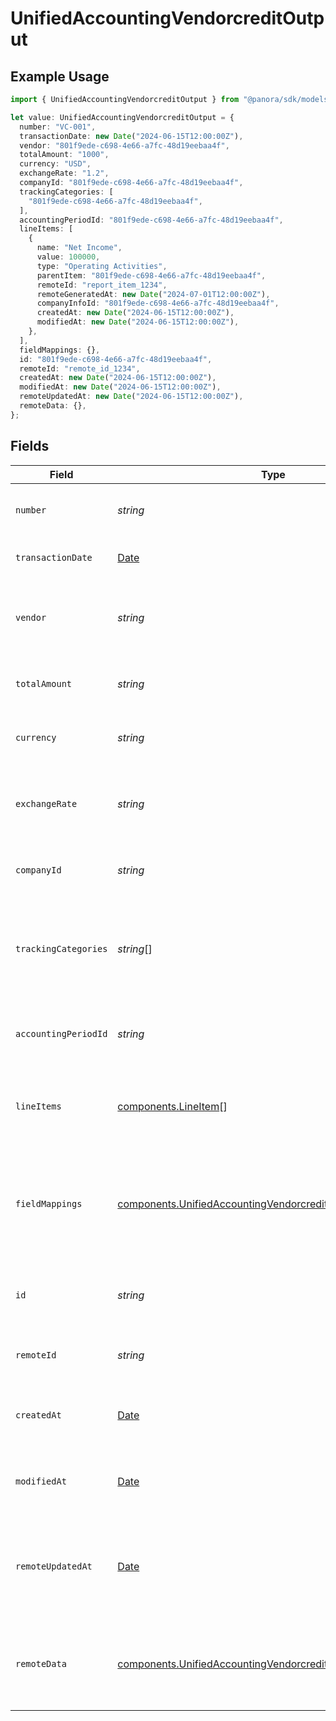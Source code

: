 # UnifiedAccountingVendorcreditOutput

## Example Usage

```typescript
import { UnifiedAccountingVendorcreditOutput } from "@panora/sdk/models/components";

let value: UnifiedAccountingVendorcreditOutput = {
  number: "VC-001",
  transactionDate: new Date("2024-06-15T12:00:00Z"),
  vendor: "801f9ede-c698-4e66-a7fc-48d19eebaa4f",
  totalAmount: "1000",
  currency: "USD",
  exchangeRate: "1.2",
  companyId: "801f9ede-c698-4e66-a7fc-48d19eebaa4f",
  trackingCategories: [
    "801f9ede-c698-4e66-a7fc-48d19eebaa4f",
  ],
  accountingPeriodId: "801f9ede-c698-4e66-a7fc-48d19eebaa4f",
  lineItems: [
    {
      name: "Net Income",
      value: 100000,
      type: "Operating Activities",
      parentItem: "801f9ede-c698-4e66-a7fc-48d19eebaa4f",
      remoteId: "report_item_1234",
      remoteGeneratedAt: new Date("2024-07-01T12:00:00Z"),
      companyInfoId: "801f9ede-c698-4e66-a7fc-48d19eebaa4f",
      createdAt: new Date("2024-06-15T12:00:00Z"),
      modifiedAt: new Date("2024-06-15T12:00:00Z"),
    },
  ],
  fieldMappings: {},
  id: "801f9ede-c698-4e66-a7fc-48d19eebaa4f",
  remoteId: "remote_id_1234",
  createdAt: new Date("2024-06-15T12:00:00Z"),
  modifiedAt: new Date("2024-06-15T12:00:00Z"),
  remoteUpdatedAt: new Date("2024-06-15T12:00:00Z"),
  remoteData: {},
};
```

## Fields

| Field                                                                                                                                      | Type                                                                                                                                       | Required                                                                                                                                   | Description                                                                                                                                | Example                                                                                                                                    |
| ------------------------------------------------------------------------------------------------------------------------------------------ | ------------------------------------------------------------------------------------------------------------------------------------------ | ------------------------------------------------------------------------------------------------------------------------------------------ | ------------------------------------------------------------------------------------------------------------------------------------------ | ------------------------------------------------------------------------------------------------------------------------------------------ |
| `number`                                                                                                                                   | *string*                                                                                                                                   | :heavy_minus_sign:                                                                                                                         | The number of the vendor credit                                                                                                            | VC-001                                                                                                                                     |
| `transactionDate`                                                                                                                          | [Date](https://developer.mozilla.org/en-US/docs/Web/JavaScript/Reference/Global_Objects/Date)                                              | :heavy_minus_sign:                                                                                                                         | The date of the transaction                                                                                                                | 2024-06-15T12:00:00Z                                                                                                                       |
| `vendor`                                                                                                                                   | *string*                                                                                                                                   | :heavy_minus_sign:                                                                                                                         | The UUID of the vendor associated with the credit                                                                                          | 801f9ede-c698-4e66-a7fc-48d19eebaa4f                                                                                                       |
| `totalAmount`                                                                                                                              | *string*                                                                                                                                   | :heavy_minus_sign:                                                                                                                         | The total amount of the vendor credit                                                                                                      | 1000                                                                                                                                       |
| `currency`                                                                                                                                 | *string*                                                                                                                                   | :heavy_minus_sign:                                                                                                                         | The currency of the vendor credit                                                                                                          | USD                                                                                                                                        |
| `exchangeRate`                                                                                                                             | *string*                                                                                                                                   | :heavy_minus_sign:                                                                                                                         | The exchange rate applied to the vendor credit                                                                                             | 1.2                                                                                                                                        |
| `companyId`                                                                                                                                | *string*                                                                                                                                   | :heavy_minus_sign:                                                                                                                         | The UUID of the associated company                                                                                                         | 801f9ede-c698-4e66-a7fc-48d19eebaa4f                                                                                                       |
| `trackingCategories`                                                                                                                       | *string*[]                                                                                                                                 | :heavy_minus_sign:                                                                                                                         | The UUID of the tracking categories associated with the vendor credit                                                                      | [<br/>"801f9ede-c698-4e66-a7fc-48d19eebaa4f"<br/>]                                                                                         |
| `accountingPeriodId`                                                                                                                       | *string*                                                                                                                                   | :heavy_minus_sign:                                                                                                                         | The UUID of the associated accounting period                                                                                               | 801f9ede-c698-4e66-a7fc-48d19eebaa4f                                                                                                       |
| `lineItems`                                                                                                                                | [components.LineItem](../../models/components/lineitem.md)[]                                                                               | :heavy_minus_sign:                                                                                                                         | The line items associated with this vendor credit                                                                                          |                                                                                                                                            |
| `fieldMappings`                                                                                                                            | [components.UnifiedAccountingVendorcreditOutputFieldMappings](../../models/components/unifiedaccountingvendorcreditoutputfieldmappings.md) | :heavy_minus_sign:                                                                                                                         | The custom field mappings of the object between the remote 3rd party & Panora                                                              | {<br/>"custom_field_1": "value1",<br/>"custom_field_2": "value2"<br/>}                                                                     |
| `id`                                                                                                                                       | *string*                                                                                                                                   | :heavy_minus_sign:                                                                                                                         | The UUID of the vendor credit record                                                                                                       | 801f9ede-c698-4e66-a7fc-48d19eebaa4f                                                                                                       |
| `remoteId`                                                                                                                                 | *string*                                                                                                                                   | :heavy_minus_sign:                                                                                                                         | The remote ID of the vendor credit                                                                                                         | remote_id_1234                                                                                                                             |
| `createdAt`                                                                                                                                | [Date](https://developer.mozilla.org/en-US/docs/Web/JavaScript/Reference/Global_Objects/Date)                                              | :heavy_minus_sign:                                                                                                                         | The created date of the vendor credit                                                                                                      | 2024-06-15T12:00:00Z                                                                                                                       |
| `modifiedAt`                                                                                                                               | [Date](https://developer.mozilla.org/en-US/docs/Web/JavaScript/Reference/Global_Objects/Date)                                              | :heavy_minus_sign:                                                                                                                         | The last modified date of the vendor credit                                                                                                | 2024-06-15T12:00:00Z                                                                                                                       |
| `remoteUpdatedAt`                                                                                                                          | [Date](https://developer.mozilla.org/en-US/docs/Web/JavaScript/Reference/Global_Objects/Date)                                              | :heavy_minus_sign:                                                                                                                         | The date when the vendor credit was last updated in the remote system                                                                      | 2024-06-15T12:00:00Z                                                                                                                       |
| `remoteData`                                                                                                                               | [components.UnifiedAccountingVendorcreditOutputRemoteData](../../models/components/unifiedaccountingvendorcreditoutputremotedata.md)       | :heavy_minus_sign:                                                                                                                         | The remote data of the vendor credit in the context of the 3rd Party                                                                       | {<br/>"raw_data": {<br/>"additional_field": "some value"<br/>}<br/>}                                                                       |